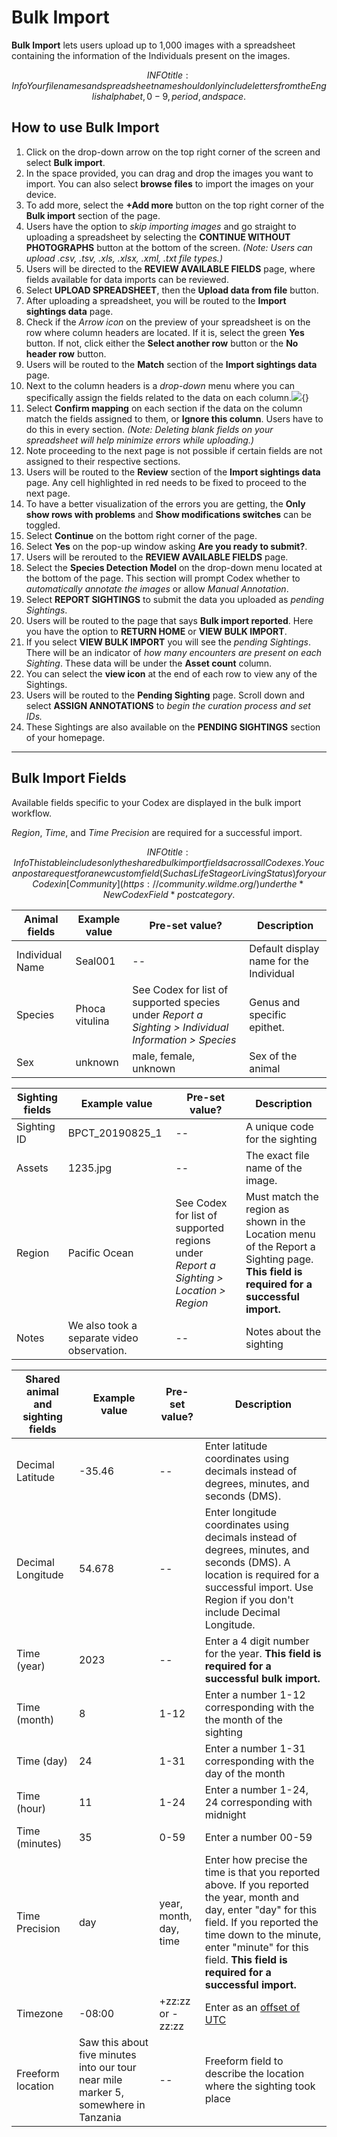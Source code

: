 # Bulk Import

**Bulk Import** lets users upload up to 1,000 images with a spreadsheet containing the information of the Individuals present on the images.

$$INFO
title: Info
Your file names and spreadsheet name should only include letters from the English alphabet, 0-9, period, and space.
$$

## How to use Bulk Import

1. Click on the drop-down arrow on the top right corner of the screen and select **Bulk import**.
2. In the space provided, you can drag and drop the images you want to import. You can also select **browse files** to import the images on your device.
3. To add more, select the **+Add more** button on the top right corner of the **Bulk import** section of the page.
4. Users have the option to *skip importing images* and go straight to uploading a spreadsheet by selecting the **CONTINUE WITHOUT PHOTOGRAPHS** button at the bottom of the screen. *(Note: Users can upload .csv, .tsv, .xls, .xlsx, .xml, .txt file types.)*
5. Users will be directed to the **REVIEW AVAILABLE FIELDS** page, where fields available for data imports can be reviewed.
6. Select **UPLOAD SPREADSHEET**, then the **Upload data from file** button.
7. After uploading a spreadsheet, you will be routed to the **Import sightings data** page.
8. Check if the *Arrow icon* on the preview of your spreadsheet is on the row where column headers are located. If it is, select the green **Yes** button. If not, click either the **Select another row** button or the **No header row** button.
9. Users will be routed to the **Match** section of the **Import sightings data** page.
10. Next to the column headers is a *drop-down* menu where you can specifically assign the fields related to the data on each column.![](https://lh4.googleusercontent.com/Kqzv8UK_HVvYNE4VABsFbsUcsVCNA9GIP5OexjLFokHgOS5epNq1fMeyMHnlRb-TSitioWdjXB6e1ixhS9ZTnLQCj5YTlO7XG7ZAXNjf2eJ00BFmWkgZVW4QflfM9_bvdgQMW6Cf7Nqj0YaFdoaOjTc){}
11. Select **Confirm mapping** on each section if the data on the column match the fields assigned to them, or **Ignore this column**. Users have to do this in every section. *(Note: Deleting blank fields on your spreadsheet will help minimize errors while uploading.)*
12. Note proceeding to the next page is not possible if certain fields are not assigned to their respective sections.
13. Users will be routed to the **Review** section of the **Import sightings data** page. Any cell highlighted in red needs to be fixed to proceed to the next page.
14. To have a better visualization of the errors you are getting, the **Only show rows with problems** and **Show modifications switches** can be toggled.
15. Select **Continue** on the bottom right corner of the page.
16. Select **Yes** on the pop-up window asking **Are you ready to submit?**.
17. Users will be rerouted to the **REVIEW AVAILABLE FIELDS** page.
18. Select the **Species Detection Model** on the drop-down menu located at the bottom of the page. This section will prompt Codex whether to *automatically annotate the images* or allow *Manual Annotation*.
19. Select **REPORT SIGHTINGS** to submit the data you uploaded as *pending Sightings*.
20. Users will be routed to the page that says **Bulk import reported**. Here you have the option to **RETURN HOME** or **VIEW BULK IMPORT**.
21. If you select **VIEW BULK IMPORT** you will see the *pending Sightings*. There will be an indicator of *how many encounters are present on each Sighting*. These data will be under the **Asset count** column.
22. You can select the **view icon** at the end of each row to view any of the Sightings.
23. Users will be routed to the **Pending Sighting** page. Scroll down and select **ASSIGN ANNOTATIONS** to *begin the curation process and set IDs.*
24. These Sightings are also available on the **PENDING SIGHTINGS** section of your homepage.

***

## Bulk Import Fields

Available fields specific to your Codex are displayed in the bulk import workflow.

*Region*, *Time*, and *Time Precision* are required for a successful import.

$$INFO
title: Info
This table includes only the shared bulk import fields across all Codexes. You can post a request for a new custom field (Such as Life Stage or Living Status) for your Codex in [Community](https://community.wildme.org/) under the *New Codex Field* post category.
$$

| Animal fields | Example value | Pre-set value? | Description |
| ------------- | ------------- | -------------- | ----------- |
| Individual Name | Seal001 | -- | Default display name for the Individual |
| Species | Phoca vitulina | See Codex for list of supported species under *Report a Sighting > Individual Information > Species* | Genus and specific epithet. |
| Sex | unknown | male, female, unknown | Sex of the animal |

| Sighting fields | Example value | Pre-set value? | Description |
| --------------- | ------------- | -------------- | ----------- |
| Sighting ID | BPCT\_20190825\_1 | -- | A unique code for the sighting |
| Assets | 1235.jpg | -- | The exact file name of the image. |
| Region | Pacific Ocean | See Codex for list of supported regions under *Report a Sighting > Location > Region* | Must match the region as shown in the Location menu of the Report a Sighting page. **This field is required for a successful import.** |
| Notes | We also took a separate video observation. | -- | Notes about the sighting |

| Shared animal and sighting fields | Example value | Pre-set value? | Description |
| --------------------------------- | ------------- | -------------- | ----------- |
| Decimal Latitude | -35.46 | -- | Enter latitude coordinates using decimals instead of degrees, minutes, and seconds (DMS). |
| Decimal Longitude | 54.678 | -- | Enter longitude coordinates using decimals instead of degrees, minutes, and seconds (DMS). A location is required for a successful import. Use Region if you don't include Decimal Longitude. |
| Time (year) | 2023 | -- | Enter a 4 digit number for the year. **This field is required for a successful bulk import.** |
| Time (month) | 8 | 1-12 | Enter a number 1-12 corresponding with the the month of the sighting |
| Time (day) | 24 | 1-31 | Enter a number 1-31 corresponding with the day of the month |
| Time (hour) | 11 | 1-24 | Enter a number 1-24, 24 corresponding with midnight |
| Time (minutes) | 35 | 0-59 | Enter a number 00-59 |
| Time Precision | day | year, month, day, time | Enter how precise the time is that you reported above. If you reported the year, month and day, enter "day" for this field. If you reported the time down to the minute, enter "minute" for this field. **This field is required for a successful import.** |
| Timezone | -08:00 | +zz:zz or -zz:zz | Enter as an [offset of UTC](https://en.wikipedia.org/wiki/List_of_UTC_offsets) |
| Freeform location | Saw this about five minutes into our tour near mile marker 5, somewhere in Tanzania | -- | Freeform field to describe the location where the sighting took place |
